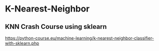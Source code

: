 # K-Nearest-Neighbor

## KNN Crash Course using sklearn
https://python-course.eu/machine-learning/k-nearest-neighbor-classifier-with-sklearn.php